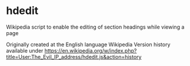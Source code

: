 # hdedit
Wikipedia script to enable the editing of section headings while viewing a page

Originally created at the English language Wikipedia
Version history available under https://en.wikipedia.org/w/index.php?title=User:The_Evil_IP_address/hdedit.js&action=history
